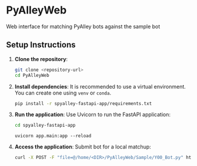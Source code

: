 # PyAlleyWeb
Web interface for matching PyAlley bots against the sample bot

## Setup Instructions

1. **Clone the repository**:
   ```bash
   git clone <repository-url>
   cd PyAlleyWeb
   ```

2. **Install dependencies**:
   It is recommended to use a virtual environment. You can create one using `venv` or `conda`.

   ```bash
   pip install -r spyalley-fastapi-app/requirements.txt
   ```

3. **Run the application**:
   Use Uvicorn to run the FastAPI application:
   ```bash
   cd spyalley-fastapi-app
   ```
   ```
   uvicorn app.main:app --reload
   ```

4. **Access the application**:
   Submit bot for a local matchup:  
   ```bash
   curl -X POST -F "file=@/home/<DIR>/PyAlleyWeb/Sample/Y00_Bot.py" http://127.0.0.1:8000/upload/
   ```
